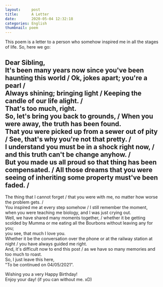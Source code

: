 ```yaml
---
layout:     post
title:      A Letter
date:       2020-05-04 12:32:18
categories: English
thumbnail: poem
---
```


This poem is a letter to a person who somehow inspired me in all the stages of life. So, here we go:  

Dear Sibling,  
It's been many years now since you've been haunting this world / Ok, jokes apart; you're a pearl /   
Always shining; bringing light / Keeping the candle of our life alight. /  
That's too much, right.   
So, let's bring you back to grounds, / When you were away, the truth has been found.   
That you were picked up from a sewer out of pity / See, that's why you're not that pretty. /   
I understand you must be in a shock right now, / and this truth can't be change anyhow. /   
But you made us all proud so that thing has been compensated. / All those dreams that you were seeing of inheriting some property must've been faded. /    
---------------------------------   
The thing that I cannot forget / that you were with me, no matter how worse the problem gets. /   
You inspired me at every step somehow / I still remember the moment, when you were teaching me biology, and I was just crying out.  
Well, we have shared many moments together, / whether it be getting scolded by Mumma or me eating all the Bourbons without leaving any for you;   
you see, that much I love you.   
Whether it be the conversation over the phone or at the railway station at night / you have always guided me right.  
And, it's difficult now to end this post / as we have so many memories and too much to roast.   
So, I just leave this here,   
"To be continued on 04/05/2021".  
  
Wishing you a very Happy Birthday!  
Enjoy your day! (if you can without me. xD)  